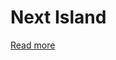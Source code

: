 # Next Island



[Read more](https://velog.io/@deepsea/%EB%84%A5%EC%8A%A4%ED%8A%B8-%EC%95%84%EC%9D%BC%EB%9E%9C%EB%93%9C)
